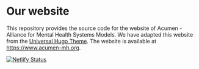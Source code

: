 # Our website

This repository provides the source code for the website of Acumen - Alliance for Mental Health Systems Models. We have adapted this website from the [Universal Hugo Theme](https://github.com/devcows/hugo-universal-theme). The website is available at https://www.acumen-mh.org.

[![Netlify Status](https://api.netlify.com/api/v1/badges/07998b1f-e0e0-40c6-b835-92be404c65c1/deploy-status)](https://app.netlify.com/sites/acumen-mh/deploys)

